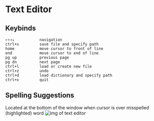 # Text Editor 

## Keybinds  
```
←↑→↓           navigation
ctrl+s         save file and specify path
home           move cursor to front of line 
end            move cursor to end of line 
pg up          previous page
pg dn          next page
ctrl+l         load or create new file
ctrl+z         undo
ctrl+d         load dictionary and specify path
ctrl+x         quit
```


## Spelling Suggestions 
Located at the bottom of the window when cursor is over misspelled (highlighted) word 
![img of text editor](/../screenshots/text-editor-demo2.jpg?raw=true)
